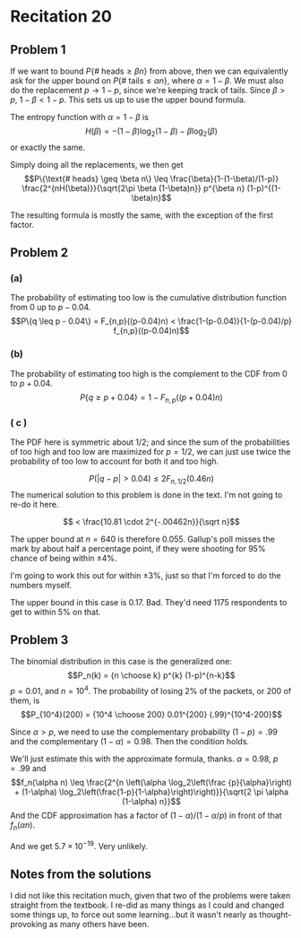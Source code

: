 # Recitation 20
## Problem 1
If we want to bound $P\{\text{# heads} \geq \beta n\}$ from above, then we can equivalently ask for the upper bound on $P\{\text{# tails} \leq \alpha n\}$, where $\alpha = 1-\beta$. We must also do the replacement $p \rightarrow 1-p$, since we're keeping track of tails. Since $\beta > p$, $1-\beta < 1-p$. This sets us up to use the upper bound formula.

The entropy function with $\alpha = 1-\beta$ is
$$H(\beta) = -(1-\beta)\log_2(1-\beta) - \beta \log_2(\beta)$$
or exactly the same.

Simply doing all the replacements, we then get
$$P\{\text{# heads} \geq \beta n\} \leq \frac{\beta}{1-(1-\beta)/(1-p)} \frac{2^{nH(\beta)}}{\sqrt{2\pi \beta (1-\beta)n}} p^{\beta n} (1-p)^{(1-\beta)n}$$

The resulting formula is mostly the same, with the exception of the first factor.

## Problem 2
### (a)
The probability of estimating too low is the cumulative distribution function from 0 up to $p-0.04$.
$$P\{q \leq p - 0.04\} = F_{n,p}((p-0.04)n) < \frac{1-(p-0.04)}{1-(p-0.04)/p} f_{n,p}((p-0.04)n)$$

### (b)
The probability of estimating too high is the complement to the CDF from 0 to $p+0.04$.
$$P\{q \geq p + 0.04\} = 1 - F_{n,p}((p+0.04)n)$$

### ( c )
The PDF here is symmetric about $1/2$; and since the sum of the probabilities of too high and too low are maximized for $p = 1/2$, we can just use twice the probability of too low to account for both it and too high.

$$P(|q - p| > 0.04) \leq 2F_{n,1/2}(0.46n)$$
The numerical solution to this problem is done in the text. I'm not going to re-do it here.

$$ < \frac{10.81 \cdot 2^{-.00462n}}{\sqrt n}$$

The upper bound at $n = 640$ is therefore 0.055. Gallup's poll misses the mark by about half a percentage point, if they were shooting for 95% chance of being within $\pm 4\%$.

I'm going to work this out for within $\pm 3\%$, just so that I'm forced to do the numbers myself.

The upper bound in this case is 0.17. Bad. They'd need 1175 respondents to get to within 5% on that.

## Problem 3
The binomial distribution in this case is the generalized one:
$$P_n(k) = {n \choose k} p^{k} (1-p)^{n-k}$$
$p = 0.01$, and $n = 10^4$. The probability of losing 2% of the packets, or 200 of them, is
$$P_{10^4}(200) = {10^4 \choose 200} 0.01^{200} (.99)^{10^4-200}$$

Since $\alpha > p$, we need to use the complementary probability $(1-p) = .99$ and the complementary $(1-\alpha) = 0.98$. Then the condition holds.

We'll just estimate this with the approximate formula, thanks. $\alpha = 0.98$, $p = .99$ and
$$f_n(\alpha n) \leq \frac{2^{n \left(\alpha \log_2\left(\frac {p}{\alpha}\right) + (1-\alpha) \log_2\left(\frac{1-p}{1-\alpha}\right)\right)}}{\sqrt{2 \pi \alpha (1-\alpha) n}}$$
And the CDF approximation has a factor of $(1-\alpha)/(1-\alpha/p)$ in front of that $f_n(\alpha n)$.

And we get $5.7 \times 10^{-19}$. Very unlikely.

## Notes from the solutions
I did not like this recitation much, given that two of the problems were taken straight from the textbook. I re-did as many things as I could and changed some things up, to force out some learning...but it wasn't nearly as thought-provoking as many others have been.
